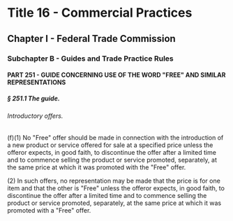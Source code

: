 
# Title 16 - Commercial Practices
## Chapter I - Federal Trade Commission
### Subchapter B - Guides and Trade Practice Rules
#### PART 251 - GUIDE CONCERNING USE OF THE WORD "FREE" AND SIMILAR REPRESENTATIONS
##### § 251.1 The guide.
###### Introductory offers.

(f)(1) No "Free" offer should be made in connection with the introduction of a new product or service offered for sale at a specified price unless the offeror expects, in good faith, to discontinue the offer after a limited time and to commence selling the product or service promoted, separately, at the same price at which it was promoted with the "Free" offer.

(2) In such offers, no representation may be made that the price is for one item and that the other is "Free" unless the offeror expects, in good faith, to discontinue the offer after a limited time and to commence selling the product or service promoted, separately, at the same price at which it was promoted with a "Free" offer.
